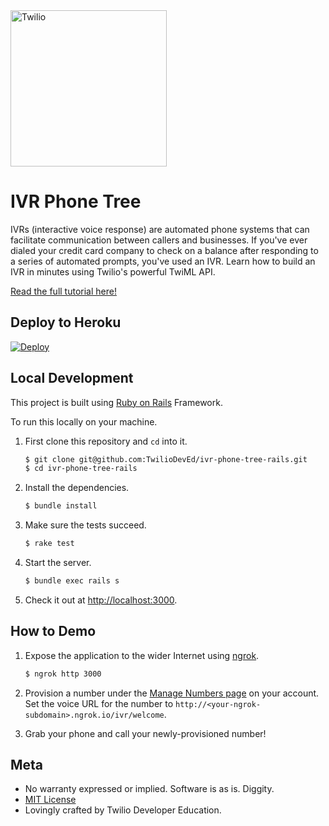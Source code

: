 <a href="https://www.twilio.com">
  <img src="https://static0.twilio.com/marketing/bundles/marketing/img/logos/wordmark-red.svg" alt="Twilio" width="250" />
</a>

# IVR Phone Tree

IVRs (interactive voice response) are automated phone systems that can facilitate communication between callers and businesses. If you've ever dialed your credit card company to check on a balance after responding to a series of automated prompts, you've used an IVR. Learn how to build an IVR in minutes using Twilio's powerful TwiML API.

[Read the full tutorial here!](https://www.twilio.com/docs/howto/walkthrough/ivr-phone-tree/ruby/rails)

## Deploy to Heroku

[![Deploy](https://www.herokucdn.com/deploy/button.svg)](https://heroku.com/deploy?template=https://github.com/TwilioDevEd/ivr-phone-tree-rails)

## Local Development

This project is built using [Ruby on Rails](http://rubyonrails.org/) Framework.

To run this locally on your machine.

1. First clone this repository and `cd` into it.

   ```bash
   $ git clone git@github.com:TwilioDevEd/ivr-phone-tree-rails.git
   $ cd ivr-phone-tree-rails
   ```

1. Install the dependencies.

   ```bash
   $ bundle install
   ```

1. Make sure the tests succeed.

   ```bash
   $ rake test
   ```

1. Start the server.

   ```bash
   $ bundle exec rails s
   ```

1. Check it out at [http://localhost:3000](http://localhost:3000).

## How to Demo

1. Expose the application to the wider Internet using [ngrok](https://ngrok.com/).

   ```bash
   $ ngrok http 3000
   ```
   
1. Provision a number under the
   [Manage Numbers page](https://www.twilio.com/user/account/phone-numbers/incoming)
   on your account. Set the voice URL for the number to
   `http://<your-ngrok-subdomain>.ngrok.io/ivr/welcome`.

1. Grab your phone and call your newly-provisioned number!

## Meta

* No warranty expressed or implied. Software is as is. Diggity.
* [MIT License](http://www.opensource.org/licenses/mit-license.html)
* Lovingly crafted by Twilio Developer Education.
